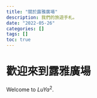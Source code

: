 ```yaml
---
title: "關於露雅廣場"
description: 我們的旅遊手札。 
date: "2022-05-26"
categories: []
tags: []
toc: true
---
```


# 歡迎來到露雅廣場
Welcome to $LuYa^2$.  


